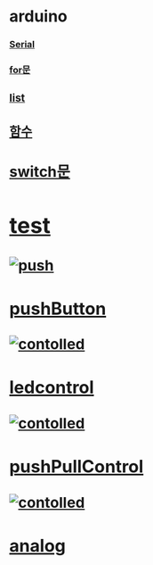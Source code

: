 # arduino

<h3><a href = "https://github.com/jinu12/arduino/blob/main/memo/Serial.md">Serial</a></h2>

<h3><a href = "https://github.com/jinu12/arduino/blob/main/for/"> for문

<h3><a href = "https://github.com/jinu12/arduino/blob/main/array/"> list

<h3><a href = "https://github.com/jinu12/arduino/blob/main/function/"> 함수

<h3><a href = "https://github.com/jinu12/arduino/blob/main/switch/"> switch문
  
<!--   
<img width="%100" alt='erd' src='https://user-images.githubusercontent.com/73889507/159135823-3fd2d2cf-c9c9-4bb9-9406-9795dcc707c0.png'> -->
  
<p></p>
  
## test
  
<img width ="%100" alt = "push" src= "https://user-images.githubusercontent.com/73889507/159877453-75deb05c-d94c-435f-ad1c-32c913950a37.gif">

### pushButton
  
  <img width ="%100" alt = "contolled" src= "https://user-images.githubusercontent.com/73889507/159880764-6acf0126-45c1-4487-9cb0-0605b380a293.gif">

### ledcontrol
  
  <img width ="%100" alt = "contolled" src= "https://user-images.githubusercontent.com/73889507/159881578-e1d61fab-0347-49df-b3cc-af369aecf9f8.gif">

### pushPullControl
  
  <img width ="%100" alt = "contolled" src= "https://user-images.githubusercontent.com/73889507/160081889-2044d28a-be59-469a-84e2-89e2a3886faf.gif">

### analog

